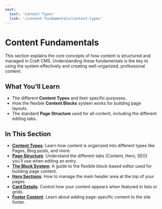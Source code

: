 ```yaml
---
next:
  text: 'Content Types'
  link: '/content-fundamentals/content-types'
---
```


# Content Fundamentals

This section explains the core concepts of how content is structured and managed in Craft CMS. Understanding these fundamentals is the key to using the system effectively and creating well-organized, professional content.

## What You'll Learn

- The different **Content Types** and their specific purposes.
- How the flexible **Content Blocks** system works for building page layouts.
- The standard **Page Structure** used for all content, including the different editing tabs.

## In This Section

-   **[Content Types](content-types.md)**: Learn how content is organized into different types like Pages, Blog posts, and more.
-   **[Page Structure](page-structure.md)**: Understand the different tabs (Content, Hero, SEO) you'll use when editing an entry.
-   **[The Block System](content-blocks.md)**: A guide to the flexible block-based editor used for building page content.
-   **[Hero Sections](hero.md)**: How to manage the main header area at the top of your pages.
-   **[Card Details](card-details.md)**: Control how your content appears when featured in lists or grids.
-   **[Footer Content](footer-content.md)**: Learn about adding page-specific content to the site footer.
